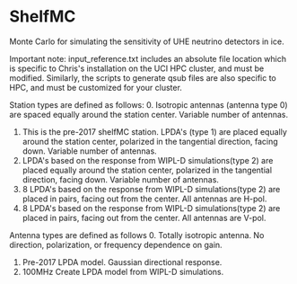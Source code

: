 # ShelfMC
Monte Carlo for simulating the sensitivity of UHE neutrino detectors in ice.

Important note: input_reference.txt includes an absolute file location which is specific to Chris's installation on the UCI HPC cluster, and must be modified.  Similarly, the scripts to generate qsub files are also specific to HPC, and must be customized for your cluster.

Station types are defined as follows:
0. Isotropic antennas (antenna type 0) are spaced equally around the station center. Variable number of antennas.
1. This is the pre-2017 shelfMC station.  LPDA's (type 1) are placed equally around the station center, polarized in the tangential direction, facing down. Variable number of antennas.
2. LPDA's based on the response from WIPL-D simulations(type 2) are placed equally around the station center, polarized in the tangential direction, facing down. Variable number of antennas.
3. 8 LPDA's based on the response from WIPL-D simulations(type 2) are placed in pairs, facing out from the center.  All antennas are H-pol.
4. 8 LPDA's based on the response from WIPL-D simulations(type 2) are placed in	pairs, facing out from the center.  All	antennas are V-pol.
 

Antenna types are defined as follows
0. Totally isotropic antenna.  No direction, polarization, or frequency dependence on gain.
1. Pre-2017 LPDA model.  Gaussian directional response.
2. 100MHz Create LPDA model from WIPL-D simulations. 

